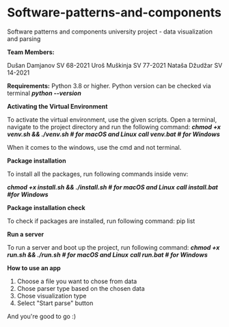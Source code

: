 # Software-patterns-and-components
Software patterns and components university project - data visualization and parsing 

**Team Members:**

  Dušan Damjanov SV 68-2021
  Uroš Muškinja SV 77-2021
  Nataša Džudžar SV 14-2021

**Requirements:**
Python 3.8 or higher. Python version can be checked via terminal
***python --version***

**Activating the Virtual Environment**

To activate the virtual environment,  use the given scripts.
Open a terminal, navigate to the project directory and run the following command:
  ***chmod +x venv.sh && ./venv.sh  # for macOS and Linux***
  ***call   venv.bat                # for Windows***

When it comes to the windows, use the cmd and not terminal.

**Package installation**

To install all the packages, run following commands inside venv:

***chmod +x install.sh && ./install.sh  # for macOS and Linux***
***call   install.bat #for Windows***

**Package installation check**

To check if packages are installed, run following command:
  pip list

**Run a server**

To run a server and boot up the project, run following command:
***chmod +x run.sh && ./run.sh      # for macOS and Linux***
***call   run.bat                   # for Windows***

**How to use an app**
1. Choose a file you want to chose from data
2. Chose parser type based on the chosen data
3. Chose visualization type
4. Select "Start parse" button
   
And you're good to go :)
